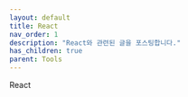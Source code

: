 ```yaml
---
layout: default
title: React
nav_order: 1
description: "React와 관련된 글을 포스팅합니다."
has_children: true
parent: Tools
---
```

React